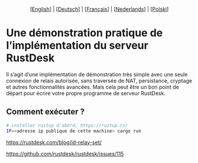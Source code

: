 <p align="center">
  [<a href="README.md">English</a>] | [<a href="README-DE.md">Deutsch</a>] | [<a href="README-FR.md">Français</a>] | [<a href="README-NL.md">Nederlands</a>] | [<a href="README-PL.md">Polski</a>]<br>
</p>

# Une démonstration pratique de l’implémentation du serveur RustDesk

Il s’agit d’une implémentation de démonstration très simple avec une seule connexion de relais autorisée, sans traversée de NAT, persistance, cryptage et autres fonctionnalités avancées. Mais cela peut être un bon point de départ pour écrire votre propre programme de serveur RustDesk.

## Comment exécuter ?

```bash
# installer rustup d'abord, https://rustup.rs/
IP=<adresse ip publique de cette machine> cargo run
```

https://rustdesk.com/blog/id-relay-set/

https://github.com/rustdesk/rustdesk/issues/115
